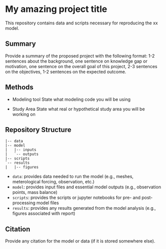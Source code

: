 # My amazing project title
This repository contains data and scripts necessary for reproducing the xx model.

## Summary
Provide a summary of the proposed project with the following format: 1-2 sentences about the background, one sentence on knowledge gap or motivation, one sentence on the overall goal of this project, 2-3 sentences on the objectives, 1-2 sentences on the expected outcome.

## Methods
- Modeling tool
State what modeling code you will be using

- Study Area
State what real or hypothetical study area you will be working on 

## Repository Structure
```
|-- data
|-- model
|   |-- inputs
|   `-- outputs
|-- scripts
`-- results
|   |-- figures
```
- `data`: provides data needed to run the model (e.g., meshes, meterological forcing, observation, etc.)
- `model`: provides input files and essential model outputs (e.g., observation points, mass balance)
- `scripts`: provides the scripts or jupyter notebooks for pre- and post- processing model files
- `results`: provides any results generated from the model analysis (e.g., figures associated with report)

## Citation
Provide any citation for the model or data (if it is stored somewhere else).
